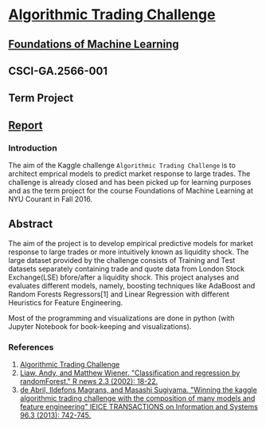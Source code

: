 # [Algorithmic Trading Challenge](https://www.kaggle.com/c/AlgorithmicTradingChallenge)
## [Foundations of Machine Learning](http://cs.nyu.edu/courses/fall16/CSCI-GA.2566-001/index.html/)
## CSCI-GA.2566-001
## Term Project

## [Report](http://digital-madness.in/projects/NYU_sem1_FML_PROJECT.zip)

### Introduction
The aim of the Kaggle challenge `Algorithmic Trading Challenge` is to architect emprical models to predict market response to large trades. The challenge is already closed and has been picked up for learning purposes and as the term project for the course Foundations of Machine Learning at NYU Courant in Fall 2016.

## Abstract
The aim of the project is to develop empirical predictive models for market response to large trades or more intuitively known as liquidity shock. The large dataset provided by the challenge consists of Training and Test datasets separately containing trade and quote data from London Stock Exchange(LSE) bfore/after a liquidity shock. This project analyses and evaluates different models, namely, boosting techniques like AdaBoost and Random Forests Regressors[1] and Linear Regression with different Heuristics for Feature Engineering.

Most of the programming and visualizations are done in python (with Jupyter Notebook for book-keeping and visualizations).

### References

1. [Algorithmic Trading Challenge](https://www.kaggle.com/c/AlgorithmicTradingChallenge)
2. [Liaw, Andy, and Matthew Wiener. "Classification and regression by randomForest." R news 2.3 (2002): 18-22.](ftp://131.252.97.79/Transfer/Treg/WFRE_Articles/Liaw_02_Classification%20and%20regression%20by%20randomForest.pdf)
3. [de Abril, Ildefons Magrans, and Masashi Sugiyama. "Winning the kaggle algorithmic trading challenge with the composition of many models and feature engineering" IEICE TRANSACTIONS on Information and Systems 96.3 (2013): 742-745.](http://www.ms.k.u-tokyo.ac.jp/2013/Kaggle.pdf)
